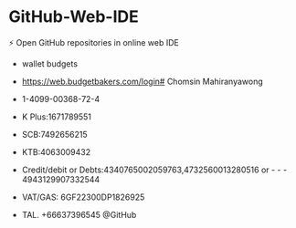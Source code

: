 # GitHub-Web-IDE
⚡ Open GitHub repositories in online web IDE
- wallet budgets 

- https://web.budgetbakers.com/login# Chomsin Mahiranyawong
- 1-4099-00368-72-4 
- K Plus:1671789551
- SCB:7492656215
- KTB:4063009432
- Credit/debit or Debts:4340765002059763,4732560013280516 or - - - 4943129907332544
- VAT/GAS: 6GF22300DP1826925
- TAL. +66637396545
@GitHub


